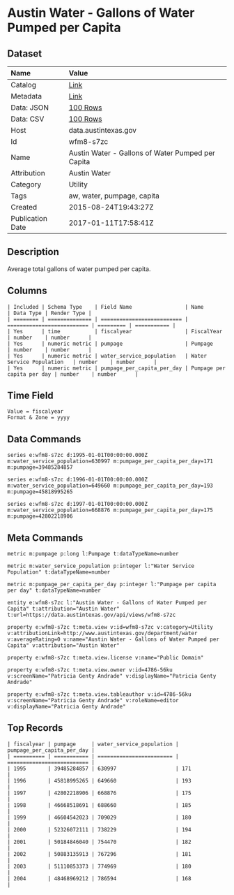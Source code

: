 # Austin Water - Gallons of Water Pumped per Capita

## Dataset

| Name | Value |
| :--- | :---- |
| Catalog | [Link](https://catalog.data.gov/dataset/austin-water-gallons-of-water-pumped-per-capita) |
| Metadata | [Link](https://data.austintexas.gov/api/views/wfm8-s7zc) |
| Data: JSON | [100 Rows](https://data.austintexas.gov/api/views/wfm8-s7zc/rows.json?max_rows=100) |
| Data: CSV | [100 Rows](https://data.austintexas.gov/api/views/wfm8-s7zc/rows.csv?max_rows=100) |
| Host | data.austintexas.gov |
| Id | wfm8-s7zc |
| Name | Austin Water - Gallons of Water Pumped per Capita |
| Attribution | Austin Water |
| Category | Utility |
| Tags | aw, water, pumpage, capita |
| Created | 2015-08-24T19:43:27Z |
| Publication Date | 2017-01-11T17:58:41Z |

## Description

Average total gallons of water pumped per capita.

## Columns

```ls
| Included | Schema Type    | Field Name                 | Name                       | Data Type | Render Type |
| ======== | ============== | ========================== | ========================== | ========= | =========== |
| Yes      | time           | fiscalyear                 | FiscalYear                 | number    | number      |
| Yes      | numeric metric | pumpage                    | Pumpage                    | number    | number      |
| Yes      | numeric metric | water_service_population   | Water Service Population   | number    | number      |
| Yes      | numeric metric | pumpage_per_capita_per_day | Pumpage per capita per day | number    | number      |
```

## Time Field

```ls
Value = fiscalyear
Format & Zone = yyyy
```

## Data Commands

```ls
series e:wfm8-s7zc d:1995-01-01T00:00:00.000Z m:water_service_population=630997 m:pumpage_per_capita_per_day=171 m:pumpage=39485284857

series e:wfm8-s7zc d:1996-01-01T00:00:00.000Z m:water_service_population=649660 m:pumpage_per_capita_per_day=193 m:pumpage=45818995265

series e:wfm8-s7zc d:1997-01-01T00:00:00.000Z m:water_service_population=668876 m:pumpage_per_capita_per_day=175 m:pumpage=42802218906
```

## Meta Commands

```ls
metric m:pumpage p:long l:Pumpage t:dataTypeName=number

metric m:water_service_population p:integer l:"Water Service Population" t:dataTypeName=number

metric m:pumpage_per_capita_per_day p:integer l:"Pumpage per capita per day" t:dataTypeName=number

entity e:wfm8-s7zc l:"Austin Water - Gallons of Water Pumped per Capita" t:attribution="Austin Water" t:url=https://data.austintexas.gov/api/views/wfm8-s7zc

property e:wfm8-s7zc t:meta.view v:id=wfm8-s7zc v:category=Utility v:attributionLink=http://www.austintexas.gov/department/water v:averageRating=0 v:name="Austin Water - Gallons of Water Pumped per Capita" v:attribution="Austin Water"

property e:wfm8-s7zc t:meta.view.license v:name="Public Domain"

property e:wfm8-s7zc t:meta.view.owner v:id=4786-56ku v:screenName="Patricia Genty Andrade" v:displayName="Patricia Genty Andrade"

property e:wfm8-s7zc t:meta.view.tableauthor v:id=4786-56ku v:screenName="Patricia Genty Andrade" v:roleName=editor v:displayName="Patricia Genty Andrade"
```

## Top Records

```ls
| fiscalyear | pumpage     | water_service_population | pumpage_per_capita_per_day | 
| ========== | =========== | ======================== | ========================== | 
| 1995       | 39485284857 | 630997                   | 171                        | 
| 1996       | 45818995265 | 649660                   | 193                        | 
| 1997       | 42802218906 | 668876                   | 175                        | 
| 1998       | 46668518691 | 688660                   | 185                        | 
| 1999       | 46604542023 | 709029                   | 180                        | 
| 2000       | 52326072111 | 738229                   | 194                        | 
| 2001       | 50184846040 | 754470                   | 182                        | 
| 2002       | 50883135913 | 767296                   | 181                        | 
| 2003       | 51110853373 | 774969                   | 180                        | 
| 2004       | 48468969212 | 786594                   | 168                        | 
```